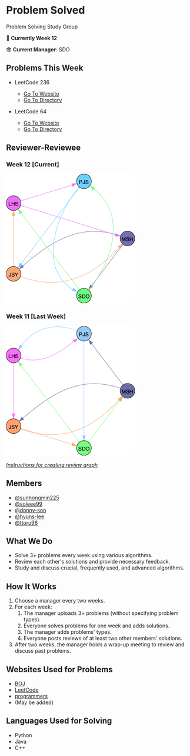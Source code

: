 # Problem Solved
Problem Solving Study Group


📌 **Currently Week 12**

😎 **Current Manager**: SDO

## Problems This Week
  - LeetCode 236
    - [Go To Website](https://leetcode.com/problems/lowest-common-ancestor-of-a-binary-tree/)
    - [Go To Directory](./LeetCode/236_lowest_common_ancestor_b_tree/README.md)

  - LeetCode 64
    - [Go To Website](https://leetcode.com/problems/minimum-path-sum/)
    - [Go To Directory](./LeetCode/64_minimum_path_sum/README.md)

## Reviewer-Reviewee

### Week 12 [Current]

![Week12](./utils/graphs/week12.png)


### Week 11 [Last Week]

![Week11](./utils/graphs/week11.png)

[*Instructions for creating review graph*](https://github.com/sunhongmin225/problem-solved/blob/main/utils/README.md)

## Members
* [@sunhongmin225](https://github.com/sunhongmin225)
* [@soleee99](https://github.com/soleee99)
* [@donny-son](https://github.com/donny-son)
* [@hyuns-lee](https://github.com/hyuns-lee)
* [@ttoru96](https://github.com/ttoru96)

## What We Do
* Solve 3+ problems every week using various algorithms.
* Review each other's solutions and provide necessary feedback.
* Study and discuss crucial, frequently used, and advanced algorithms.

## How It Works
1. Choose a manager every two weeks.
1. For each week:
	1. The manager uploads 3+ problems (without specifying problem types).
	1. Everyone solves problems for one week and adds solutions.
	1. The manager adds problems' types.
	1. Everyone posts reviews of at least two other members' solutions.
1. After two weeks, the manager holds a wrap-up meeting to review and discuss past problems.

## Websites Used for Problems
* [BOJ](https://www.acmicpc.net)
* [LeetCode](https://leetcode.com)
* [programmers](https://programmers.co.kr)
* (May be added)

## Languages Used for Solving
* Python
* Java
* C++
